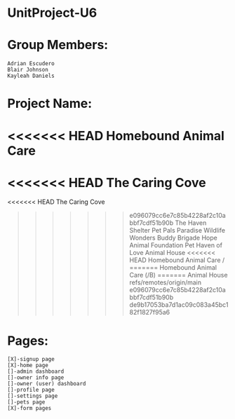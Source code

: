 # UnitProject-U6

# Group Members:
    Adrian Escudero
    Blair Johnson
    Kayleah Daniels
    

# Project Name: 
<<<<<<< HEAD
    Homebound Animal Care 
=======
<<<<<<< HEAD
    The Caring Cove 
=======
<<<<<<< HEAD
    The Caring Cove
>>>>>>> e096079cc6e7c85b4228af2c10abbf7cdf51b90b
    The Haven Shelter
    Pet Pals Paradise
    Wildlife Wonders
    Buddy Brigade
    Hope Animal Foundation
    Pet Haven of Love 
    Animal House
<<<<<<< HEAD
    Homebound Animal Care /
=======
    Homebound Animal Care (/B)
=======
    Animal House
>>>>>>> refs/remotes/origin/main
>>>>>>> e096079cc6e7c85b4228af2c10abbf7cdf51b90b
>>>>>>> de9b17053ba7d1ac09c083a45bc182f1827f95a6

# Pages:
    [X]-signup page
    [X]-home page
    []-admin dashboard
    []-owner info page
    []-owner (user) dashboard
    []-profile page
    []-settings page
    []-pets page
    [X]-form pages


    